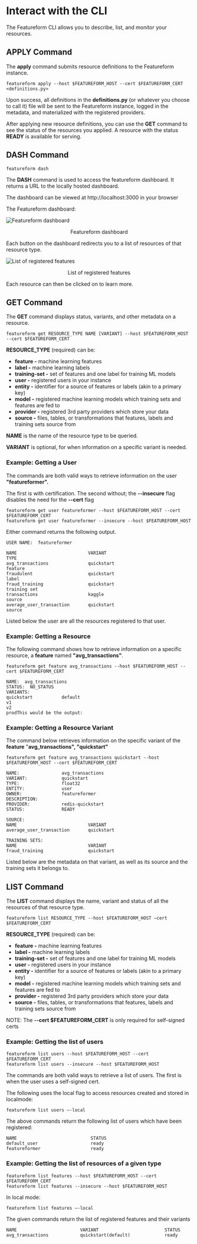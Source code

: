 # Interact with the CLI

The Featureform CLI allows you to describe, list, and monitor your resources.

## APPLY Command

The **apply** command submits resource definitions to the Featureform instance.&#x20;

```
featureform apply --host $FEATUREFORM_HOST --cert $FEATUREFORM_CERT <definitions.py>
```

Upon success, all definitions in the **definitions.py** (or whatever you choose to call it) file will be sent to the Featureform instance, logged in the metadata, and materialized with the registered providers.

After applying new resource definitions, you can use the **GET** command to see the status of the resources you applied. A resource with the status **READY** is available for serving.

## DASH Command

```
featureform dash
```

The **DASH** command is used to access the featureform dashboard. It returns a URL to the locally hosted dashboard. 

The dashboard can be viewed at http://localhost:3000 in your browser

The Featureform dashboard: 

![Featureform dashboard](../.gitbook/assets/dashboard.png)
<center>Featureform dashboard</center>

Each button on the dashboard redirects you to a list of resources of that resource type.

![List of registered features](../.gitbook/assets/feature-list.png)
<center>List of registered features</center>

Each resource can then be clicked on to learn more. 

## GET Command

The **GET** command displays status, variants, and other metadata on a resource.

```
featureform get RESOURCE_TYPE NAME [VARIANT] --host $FEATUREFORM_HOST --cert $FEATUREFORM_CERT
```

**RESOURCE\_TYPE** (required) can be:

* **feature -** machine learning features
* **label -** machine learning labels
* **training-set -** set of features and one label for training ML models
* **user -** registered users in your instance
* **entity -** identifier for a source of features or labels (akin to a primary key)
* **model -** registered machine learning models which training sets and features are fed to
* **provider -** registered 3rd party providers which store your data
* **source -** files, tables, or transformations that features, labels and training sets source from

**NAME** is the name of the resource type to be queried.

**VARIANT** is optional, for when information on a specific variant is needed.

### Example: Getting a User

The commands are both valid ways to retrieve information on the user **"featureformer".**

The first is with certification. The second without; the **--insecure** flag disables the need for the **--cert** flag

```
featureform get user featureformer --host $FEATUREFORM_HOST --cert $FEATUREFORM_CERT
featureform get user featureformer --insecure --host $FEATUREFORM_HOST
```

Either command returns the following output.&#x20;

```
USER NAME:  featureformer

NAME                           VARIANT                             TYPE
avg_transactions               quickstart                          feature
fraudulent                     quickstart                          label
fraud_training                 quickstart                          training set
transactions                   kaggle                              source
average_user_transaction       quickstart                          source
```

Listed below the user are all the resources registered to that user.

### Example: Getting a Resource

The following command shows how to retrieve information on a specific resource, a **feature** named **"avg\_transactions"**.

```
featureform get feature avg_transactions --host $FEATUREFORM_HOST --cert $FEATUREFORM_CERT

NAME:  avg_transactions
STATUS:  NO_STATUS
VARIANTS:
quickstart           default
v1
v2
prodThis would be the output:
```

### Example: Getting a Resource Variant

The command below retrieves information on the specific variant of the **feature** "**avg\_transactions", "quickstart"**

```
featureform get feature avg_transactions quickstart --host $FEATUREFORM_HOST --cert $FEATUREFORM_CERT

NAME:                avg_transactions
VARIANT:             quickstart     
TYPE:                float32
ENTITY:              user
OWNER:               featureformer
DESCRIPTION:
PROVIDER:            redis-quickstart
STATUS:              READY

SOURCE:
NAME                           VARIANT
average_user_transaction       quickstart

TRAINING SETS:
NAME                           VARIANT
fraud_training                 quickstart
```

Listed below are the metadata on that variant, as well as its source and the training sets it belongs to.

## LIST Command

The **LIST** command displays the name, variant and status of all the resources of that resource type. 

```
featureform list RESOURCE_TYPE --host $FEATUREFORM_HOST –cert $FEATUREFORM_CERT
```

**RESOURCE\_TYPE** (required) can be:

* **feature -** machine learning features
* **label -** machine learning labels
* **training-set -** set of features and one label for training ML models
* **user -** registered users in your instance
* **entity -** identifier for a source of features or labels (akin to a primary key)
* **model -** registered machine learning models which training sets and features are fed to
* **provider -** registered 3rd party providers which store your data
* **source -** files, tables, or transformations that features, labels and training sets source from

NOTE: The **--cert $FEATUREFORM_CERT** is only required for self-signed certs

### Example: Getting the list of users

```
featureform list users --host $FEATUREFORM_HOST --cert $FEATUREFORM_CERT
featureform list users --insecure --host $FEATUREFORM_HOST
```

The commands are both valid ways to retrieve a list of users. The first is when the user uses a self-signed cert. 

The following uses the local flag to access resources created and stored in localmode:
```
featureform list users –-local
```

The above commands return the following list of users which have been registered:
```
NAME 							STATUS
default_user					ready
featureformer 					ready
```
 
### Example: Getting the list of resources of a given type

```
featureform list features --host $FEATUREFORM_HOST --cert $FEATUREFORM_CERT
featureform list features --insecure --host $FEATUREFORM_HOST
```

In local mode: 
```
featureform list features –-local
```

The given commands return the list of registered features and their variants
```
NAME 						VARIANT 						STATUS
avg_transactions			quickstart(default)				ready
```

